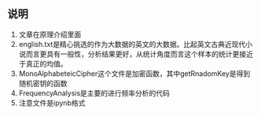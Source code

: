 ## 说明
1. 文章在原理介绍里面
2. english.txt是精心挑选的作为大数据的英文的大数据。比起英文古典近现代小说而言更具有一般性，分析结果更好，从统计角度而言这个样本的统计更接近于真正的均值。
3. MonoAlphabeteicCipher这个文件是加密函数，其中getRnadomKey是得到随机密钥的函数
4. FrequencyAnalysis是主要的进行频率分析的代码
5. 注意文件是ipynb格式
